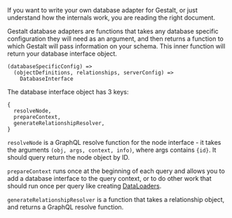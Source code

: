 If you want to write your own database adapter for Gestalt, or just understand
how the internals work, you are reading the right document.

Gestalt database adapters are functions that takes any database specific
configuration they will need as an argument, and then returns a function to
which Gestalt will pass information on your schema.  This inner function will
return your database interface object.

```
(databaseSpecificConfig) =>
  (objectDefinitions, relationships, serverConfig) =>
    DatabaseInterface
```

The database interface object has 3 keys:

```
{
  resolveNode,
  prepareContext,
  generateRelationshipResolver,
}
```

`resolveNode` is a GraphQL resolve function for the node interface - it takes
the arguments `(obj, args, context, info)`, where args contains `{id}`. It
should query return the node object by ID.

`prepareContext` runs once at the beginning of each query and allows you to add
a database interface to the query context, or to do other work that should run
once per query like creating [DataLoaders](//github.com/facebook/dataloader).

`generateRelationshipResolver` is a function that takes a relationship object,
and returns a GraphQL resolve function.
